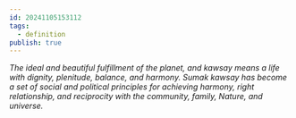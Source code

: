 ```yaml
---
id: 20241105153112
tags:
  - definition
publish: true
---
```

*The ideal and beautiful fulfillment of the planet, and kawsay means a life with dignity, plenitude, balance, and harmony. Sumak kawsay has become a set of social and political principles for achieving harmony, right relationship, and reciprocity with the community, family, Nature, and universe.*